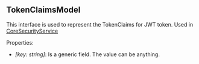 ## TokenClaimsModel

This interface is used to represent the TokenClaims for JWT token. Used in [CoreSecurityService](documentation/the-way/core/service/core-security-service.md)

Properties:

- *\[key: string\]*: Is a generic field. The value can be anything.
